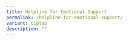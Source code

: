 ```yaml
---
title: Helpline for Emotional Support
permalink: /helpline-for-emotional-support/
variant: tiptap
description: ""
---
```

